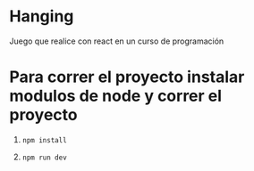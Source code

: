 # Hanging
Juego que realice con react en un curso de programación 

# Para correr el proyecto instalar modulos de node y correr el proyecto 

1. ```npm install ```

2. ```npm run dev ```
